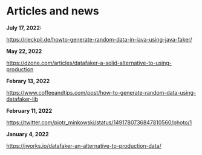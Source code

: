 # Articles and news

**July 17, 2022:**

https://rieckpil.de/howto-generate-random-data-in-java-using-java-faker/

**May 22, 2022**

https://dzone.com/articles/datafaker-a-solid-alternative-to-using-production

**Febrary 13, 2022**

https://www.coffeeandtips.com/post/how-to-generate-random-data-using-datafaker-lib

**February 11, 2022**

https://twitter.com/piotr_minkowski/status/1491780736847810560/photo/1

**January 4, 2022**

https://jworks.io/datafaker-an-alternative-to-production-data/
